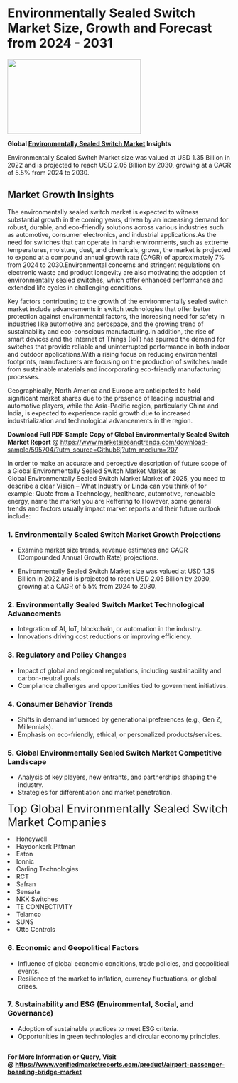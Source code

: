 <H1>Environmentally Sealed Switch Market Size, Growth and Forecast from 2024 - 2031</H1><img class="aligncenter size-medium wp-image-584254" src="https://thirdeyenews.in/wp-content/uploads/2024/09/Global-Market-Research-300x168.jpeg" alt="" width="300" height="168" /><p><strong>Global&nbsp;<a href="https://www.marketsizeandtrends.com/download-sample/595704/?utm_source=Github8j?utm_medium=207">Environmentally Sealed Switch Market</a> Insights</strong></p><p>Environmentally Sealed Switch Market size was valued at USD 1.35 Billion in 2022 and is projected to reach USD 2.05 Billion by 2030, growing at a CAGR of 5.5% from 2024 to 2030.</p><p><h2>Market Growth Insights</h2> <p>The environmentally sealed switch market is expected to witness substantial growth in the coming years, driven by an increasing demand for robust, durable, and eco-friendly solutions across various industries such as automotive, consumer electronics, and industrial applications.As the need for switches that can operate in harsh environments, such as extreme temperatures, moisture, dust, and chemicals, grows, the market is projected to expand at a compound annual growth rate (CAGR) of approximately 7% from 2024 to 2030.Environmental concerns and stringent regulations on electronic waste and product longevity are also motivating the adoption of environmentally sealed switches, which offer enhanced performance and extended life cycles in challenging conditions.</p> <p>Key factors contributing to the growth of the environmentally sealed switch market include advancements in switch technologies that offer better protection against environmental factors, the increasing need for safety in industries like automotive and aerospace, and the growing trend of sustainability and eco-conscious manufacturing.In addition, the rise of smart devices and the Internet of Things (IoT) has spurred the demand for switches that provide reliable and uninterrupted performance in both indoor and outdoor applications.With a rising focus on reducing environmental footprints, manufacturers are focusing on the production of switches made from sustainable materials and incorporating eco-friendly manufacturing processes.</p> <p>Geographically, North America and Europe are anticipated to hold significant market shares due to the presence of leading industrial and automotive players, while the Asia-Pacific region, particularly China and India, is expected to experience rapid growth due to increased industrialization and technological advancements in the region.</p> <p><span class=""><strong>Download Full PDF Sample Copy of Global Environmentally Sealed Switch Market Report</strong> @ <a href="https://www.marketsizeandtrends.com/download-sample/595704/?utm_source=Github8j?utm_medium=207" target="_blank">https://www.marketsizeandtrends.com/download-sample/595704/?utm_source=Github8j?utm_medium=207</a></span></p><p>In order to make an accurate and perceptive description of future scope of a Global&nbsp;Environmentally Sealed Switch Market Market as Global&nbsp;Environmentally Sealed Switch Market Market of 2025, you need to describe a clear Vision &ndash; What Industry or Linda can you think of for example: Quote from a Technology, healthcare, automotive, renewable energy, name the market you are Reffering to.However, some general trends and factors usually impact market reports and their future outlook include:</p><h3>1.&nbsp;<strong>Environmentally Sealed Switch Market Growth Projections</strong></h3><ul><li>Examine market size trends, revenue estimates and CAGR (Compounded Annual Growth Rate) projections.</li><li><p>Environmentally Sealed Switch Market size was valued at USD 1.35 Billion in 2022 and is projected to reach USD 2.05 Billion by 2030, growing at a CAGR of 5.5% from 2024 to 2030.</p></li></ul><h3>2.&nbsp;<strong>Environmentally Sealed Switch Market Technological Advancements</strong></h3><ul><li>Integration of AI, IoT, blockchain, or automation in the industry.</li><li>Innovations driving cost reductions or improving efficiency.</li></ul><h3>3.&nbsp;<strong>Regulatory and Policy Changes</strong></h3><ul><li>Impact of global and regional regulations, including sustainability and carbon-neutral goals.</li><li>Compliance challenges and opportunities tied to government initiatives.</li></ul><h3>4.&nbsp;<strong>Consumer Behavior Trends</strong></h3><ul><li>Shifts in demand influenced by generational preferences (e.g., Gen Z, Millennials).</li><li>Emphasis on eco-friendly, ethical, or personalized products/services.</li></ul><h3>5.&nbsp;<strong>Global Environmentally Sealed Switch Market Competitive Landscape</strong></h3><ul><li>Analysis of key players, new entrants, and partnerships shaping the industry.</li><li>Strategies for differentiation and market penetration.</li></ul><p data-pm-slice="1 1 []"><span style="color: inherit; font-family: inherit; font-size: 25px;">Top Global Environmentally Sealed Switch Market Companies</span></p><div class="" data-test-id=""><p><li>Honeywell</li><li> Haydonkerk Pittman</li><li> Eaton</li><li> Ionnic</li><li> Carling Technologies</li><li> RCT</li><li> Safran</li><li> Sensata</li><li> NKK Switches</li><li> TE CONNECTIVITY</li><li> Telamco</li><li> SUNS</li><li> Otto Controls</li></p></div><h3>6.&nbsp;<strong>Economic and Geopolitical Factors</strong></h3><ul><li>Influence of global economic conditions, trade policies, and geopolitical events.</li><li>Resilience of the market to inflation, currency fluctuations, or global crises.</li></ul><h3>7.&nbsp;<strong>Sustainability and ESG (Environmental, Social, and Governance)</strong></h3><ul><li>Adoption of sustainable practices to meet ESG criteria.</li><li>Opportunities in green technologies and circular economy principles.</li></ul><h2><strong style="font-size: 14px;">For More Information or Query, Visit @&nbsp;</strong><a style="background-color: #ffffff; font-size: 14px;" href="https://www.marketsizeandtrends.com/report/environmentally-sealed-switch-market/" target="_blank">https://www.verifiedmarketreports.com/product/airport-passenger-boarding-bridge-market</a></h2>